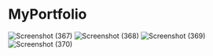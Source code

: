 # MyPortfolio
![Screenshot (367)](https://github.com/vaibhav1281/MyPortfolio/assets/93854530/2e01b480-ba3c-482b-b11b-066921168944)
![Screenshot (368)](https://github.com/vaibhav1281/MyPortfolio/assets/93854530/a471a50a-8e99-4e6c-ae80-2e4afaf5b04b)
![Screenshot (369)](https://github.com/vaibhav1281/MyPortfolio/assets/93854530/fd3da442-d1b3-450a-8300-70b7751413b5)
![Screenshot (370)](https://github.com/vaibhav1281/MyPortfolio/assets/93854530/7444f8a3-fa20-42f3-80c3-53acfe9c86d9)
